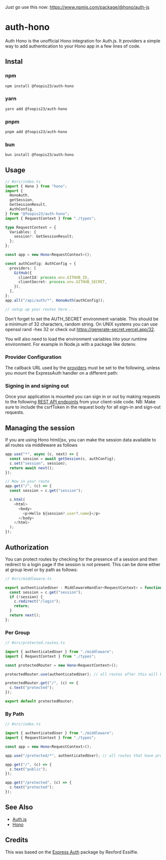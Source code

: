 Just go use this now:
https://www.npmjs.com/package/@hono/auth-js

# auth-hono

Auth Hono is the unofficial Hono integration for Auth.js. It providers a simple way to add authentication to your Hono app in a few lines of code.

## Instal

### npm

```bash
npm install @foopis23/auth-hono
```

### yarn

```bash
yarn add @foopis23/auth-hono
```

### pnpm

```bash
pnpm add @foopis23/auth-hono
```

### bun

```bash
bun install @foopis23/auth-hono
```

## Usage

```ts
// #src/index.ts
import { Hono } from "hono";
import {
  HonoAuth,
  getSession,
  GetSessionResult,
  AuthConfig,
} from "@foopis23/auth-hono";
import { RequestContext } from "./types";

type RequestContext = {
  Variables: {
    session?: GetSessionResult;
  };
};

const app = new Hono<RequestContext>();

const authConfig: AuthConfig = {
  providers: [
    GitHub({
      clientId: process.env.GITHUB_ID,
      clientSecret: process.env.GITHUB_SECRET,
    }),
  ],
};
app.all("/api/auth/*", HonoAuth(authConfig));

// setup up your routes here...
```

Don't forget to set the AUTH_SECRET environment variable. This should be a minimum of 32 characters, random string. On UNIX systems you can use openssl rand -hex 32 or check out https://generate-secret.vercel.app/32.

You will also need to load the environment variables into your runtime environment. For example in Node.js with a package like dotenv.

### Provider Configuration

The callback URL used by the [providers](https://authjs.dev/reference/core/providers) must be set to the following, unless you mount the ExpressAuth handler on a different path:

### Signing in and signing out

Once your application is mounted you can sign in or out by making requests to the following [REST API endpoints](https://authjs.dev/reference/core/types#authaction) from your client-side code. NB: Make sure to include the csrfToken in the request body for all sign-in and sign-out requests.

## Managing the session

If you are using Hono html/jsx, you can make the session data available to all routes via middleware as follows

```ts
app.use("*", async (c, next) => {
  const session = await getSession(c, authConfig);
  c.set("session", session);
  return await next();
});

// Now in your route
app.get("/", (c) => {
  const session = c.get("session");

  c.html(
    <html>
      <body>
        <p>Hello ${session?.user?.name}</p>
      </body>
    </html>
  );
});
```

## Authorization

You can protect routes by checking for the presence of a session and then redirect to a login page if the session is not present. This can be done either at group level or by path as follows:

```ts
// #src/middleware.ts

export authenticatedUser : MiddlewareHandler<RequestContext> = function (c, next) {
  const session = c.get("session");
  if (!session) {
    c.redirect("/login");
    return;
  }
  return next();
};
```

### Per Group

```ts
// #src/protected.routes.ts

import { authenticatedUser } from "./middleware";
import { RequestContext } from "./types";

const protectedRouter = new Hono<RequestContext>();

protectedRouter.use(authenticatedUser); // all routes after this will be protected

protectedRouter.get("/", (c) => {
  c.text("protected");
});

export default protectedRouter;
```

### By Path

```ts
// #src/index.ts

import { authenticatedUser } from "./middleware";
import { RequestContext } from "./types";

const app = new Hono<RequestContext>();

app.use("/protected/*", authenticatedUser); // all routes that have protected/* will be protected after this

app.get("/", (c) => {
  c.text("public");
});

app.get("/protected", (c) => {
  c.text("protected");
});
```

## See Also

- [Auth.js](https://authjs.dev)
- [Hono](https://hono.dev)

## Credits

This was based on the [Express Auth](https://authjs.dev/reference/express) package by Rexford Essilfie.
